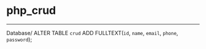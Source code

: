 # php_crud


____________________________________

Database/
ALTER TABLE `crud` ADD FULLTEXT(`id`, `name`, `email`, `phone`, `password`);

